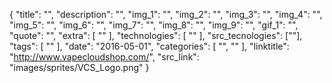 {
    "title": "",
    "description": "",
    "img_1": "",
    "img_2": "",
    "img_3": "",
    "img_4": "",
    "img_5": "",
    "img_6": "",
    "img_7": "",
    "img_8": "",
    "img_9": "",
    "gif_1": "",
    "quote": "",
    "extra": [ "" ],
    "technologies": [ "" ],
    "src_tecnologies": [""],
    "tags": [ "" ],
    "date": "2016-05-01",
    "categories": [
        "",
        ""
    ],
    "linktitle": "http://www.vapecloudshop.com/",
    "src_link": "images/sprites/VCS_Logo.png"
  }
